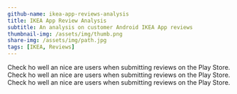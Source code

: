 ```yaml
---
github-name: ikea-app-reviews-analysis
title: IKEA App Review Analysis
subtitle: An analysis on customer Android IKEA App reviews
thumbnail-img: /assets/img/thumb.png
share-img: /assets/img/path.jpg
tags: [IKEA, Reviews]
---
```


Check ho well an nice are users when submitting reviews on the Play Store.
Check ho well an nice are users when submitting reviews on the Play Store.
Check ho well an nice are users when submitting reviews on the Play Store.
